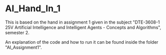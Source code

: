 # AI_Hand_In_1
This is based on the hand in assignment 1 given in the subject 
"DTE-3608-1 25V Artificial Intelligence and Intelligent Agents - Concepts and Algorithms", semester 2.



An explanation of the code and how to run it can be found inside the folder "AI_Assignment1".
